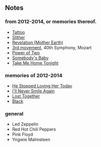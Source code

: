 
## Notes

### from 2012-2014, or memories thereof.

* [Tattoo](https://en.wikipedia.org/wiki/Tattoo_(Van_Halen_song))
* [Slither](https://en.wikipedia.org/wiki/Slither_(song))
* [Revelation (Mother Earth)](https://en.wikipedia.org/wiki/Blizzard_of_Ozz)
* [3rd movement](https://en.wikipedia.org/wiki/Symphony_No._40_(Mozart)#Music), 40th Symphony, Mozart
* [Power of Two](https://genius.com/Indigo-girls-power-of-two-lyrics)
* [Somebody's Baby](https://en.wikipedia.org/wiki/Somebody%27s_Baby)
* [Take Me Home Tonight](https://en.wikipedia.org/wiki/Take_Me_Home_Tonight_(song))

### memories of 2012-2014 

* [He Stopped Loving Her Today](https://en.wikipedia.org/wiki/He_Stopped_Loving_Her_Today)
* [I'll Never Smile Again](https://en.wikipedia.org/wiki/I%27ll_Never_Smile_Again)
* [Lost Together](https://en.wikipedia.org/wiki/Lost_Together_(Blue_Rodeo_album))
* [Black](https://en.wikipedia.org/wiki/Black_(Pearl_Jam_song))

### general

* Led Zeppelin
* Red Hot Chili Peppers
* Pink Floyd
* Yngwie Malmsteen 
